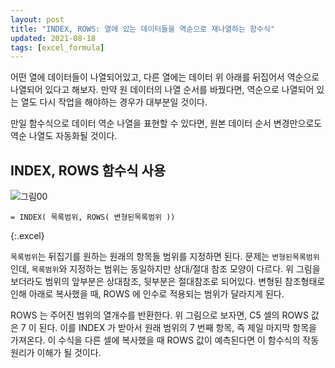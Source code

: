 ```yaml
---
layout: post
title: "INDEX, ROWS: 열에 있는 데이터들을 역순으로 재나열하는 함수식"
updated: 2021-08-18
tags: [excel_formula]
---
```


어떤 열에 데이터들이 나열되어있고, 다른 열에는 데이터 위 아래를 뒤집어서 역순으로 나열되어 있다고 해보자. 만약 원 데이터의 나열 순서를 바꿨다면, 역순으로 나열되어 있는 열도 다시 작업을 해야하는 경우가 대부분일 것이다.

만일 함수식으로 데이터 역순 나열을 표현할 수 있다면, 원본 데이터 순서 변경만으로도 역순 나열도 자동화될 것이다.

## INDEX, ROWS 함수식 사용

![그림00](/img/msoffice/formula/formula-0020-00.png)

```excel
= INDEX( 목록범위, ROWS( 변형된목록범위 ))
```
{:.excel}

`목록범위`는 뒤집기를 원하는 원래의 항목들 범위를 지정하면 된다. 문제는 `변형된목록범위`인데, `목록범위`와 지정하는 범위는 동일하지만 상대/절대 참조 모양이 다르다. 위 그림을 보더라도 범위의 앞부분은 상대참조, 뒷부분은 절대참조로 되어있다. 변형된 참조형태로 인해 아래로 복사했을 때, ROWS 에 인수로 적용되는 범위가 달라지게 된다.

ROWS 는 주어진 범위의 열개수를 반환한다. 위 그림으로 보자면, C5 셀의 ROWS 값은 7 이 된다. 이를 INDEX 가 받아서 원래 범위의 7 번째 항목, 즉 제일 마지막 항목을 가져온다. 이 수식을 다른 셀에 복사했을 때 ROWS 값이 예측된다면 이 함수식의 작동원리가 이해가 될 것이다.